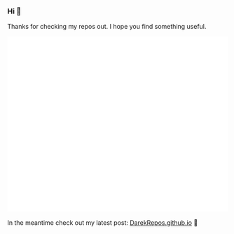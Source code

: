 ### Hi 👋

Thanks for checking my repos out. I hope you find something useful.

![Metrics](/github-metrics.svg)

In the meantime check out my latest post: [DarekRepos.github.io](https://DarekRepos.github.io) 🚀


